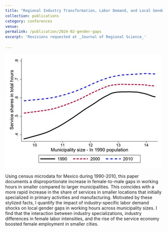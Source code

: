 ```yaml
---
title: "Regional Industry Transformation, Labor Demand, and Local Gender Gaps"
collection: publications
category: conferences
venue: 
permalink: /publication/2024-02-gender-gaps
excerpt: 'Revisions requested at _Journal of Regional Science_'

---
```

![paper logo](/images/gender-gaps.jpg)

Using census microdata for Mexico during 1990-2010, this paper documents a disproportionate increase in female-to-male gaps in working hours in smaller compared to larger municipalities. This coincides with a more rapid increase in the share of services in smaller locations that initially specialized in primary activities and manufacturing. Motivated by these stylized facts, I quantify the impact of industry-specific labor demand shocks on local gender gaps in working hours across municipality sizes. I find that the interaction between industry specializations, industry differences in female labor intensities, and the rise of the service economy boosted female employment in smaller cities.
